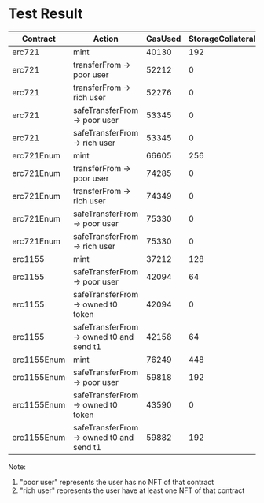 # Test Result 
Contract|Action|GasUsed|StorageCollateral|hash
-|-|-|-|-
erc721|mint|40130|192|0x6404728dfe403830905a4906c291e7c4428cc837f17647e665247d07afef34fe
erc721|transferFrom -> poor user|52212|0|0x18492f3f0568f509e2d5acc2d2f7493488a91d34176370fbe4125a0695c30db0
erc721|transferFrom -> rich user|52276|0|0x9b30889a1d1d62c512238c8caa41ab5bc84e58f5d077969074c01e575fd508e9
erc721|safeTransferFrom -> poor user|53345|0|0xd0c35036600891b998a1360f1e935e704bfd07416e59f502f68ccd1257dcb72d
erc721|safeTransferFrom -> rich user|53345|0|0x6bfd55f13771c1576419d1780d6409d4ee10a5ec11efe474d6a9e93ae0ce6f23
erc721Enum|mint|66605|256|0x66d4cc6ff1362eebbc366fe24784455fd8d7b3b10e0aa48089b441f2819e7120
erc721Enum|transferFrom -> poor user|74285|0|0x7ebde6772824ab866d8cc81f12d7e11ebc5c2efea6db16f238d6e490ae886892
erc721Enum|transferFrom -> rich user|74349|0|0x05473a92884f06e6a271b89b1436d17642535abb8efd30be2df453a198cd9c65
erc721Enum|safeTransferFrom -> poor user|75330|0|0xae8b756fc6596652cf31d31b77fd52c875308a5907ad8a829e3fdbdcdfa06eac
erc721Enum|safeTransferFrom -> rich user|75330|0|0xb885c8a630720554d43e662d031a420a34b5565ac990335259bb375262503052
erc1155|mint|37212|128|0x02f43fa19f96c17e59d8637499aeff31d9250929288bf654ec868fd4e6b807ca
erc1155|safeTransferFrom -> poor user|42094|64|0xc759e6363e15d4244bf30242cad2d89b86811c9e596a085ed9e4ed99265a08b8
erc1155|safeTransferFrom -> owned t0 token|42094|0|0xf36f826b4b15c837e8b598154a1042381ad7b8f90d566e04687f7ba9f2d47fdb
erc1155|safeTransferFrom -> owned t0 and send t1|42158|64|0x8f3f168ab510fe81a754255582897edea36b3184519b0a5e9fc2f99ab77efd0d
erc1155Enum|mint|76249|448|0xbe15ec188c0d3c1d52a5ea87ecfd004ebaa3b1c3a60298912f7f8eeed2e71bd9
erc1155Enum|safeTransferFrom -> poor user|59818|192|0xd3bea02d53b22f90e2c7a772875d57721a8758c4e722e4f6d487f9fbf55a3402
erc1155Enum|safeTransferFrom -> owned t0 token|43590|0|0x31c72c47641322054f395781f1356cffa38a54092049944224b9191f6e83b028
erc1155Enum|safeTransferFrom -> owned t0 and send t1|59882|192|0x857dfad3238e168561acb885d163e0e17beafcd3fc095f29897c6bfdc31cd2eb

Note:
1. "poor user" represents the user has no NFT of that contract
2. "rich user" represents the user have at least one NFT of that contract